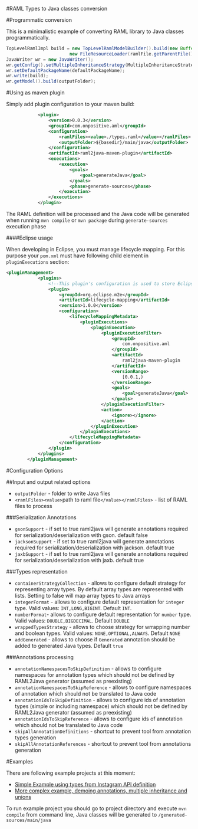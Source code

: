 #RAML Types to Java classes conversion

#Programmatic conversion

This is a minimalistic example of converting RAML library to Java classes programmatically.
```java
TopLevelRamlImpl build = new TopLevelRamlModelBuilder().build(new BufferedInputStream(new FileInputStream(ramlFile)),
						new FileResourceLoader(ramlFile.getParentFile()), ramlFile.getName());
JavaWriter wr = new JavaWriter();
wr.getConfig().setMultipleInheritanceStrategy(MultipleInheritanceStrategy.MIX_IN);
wr.setDefaultPackageName(defaultPackageName);
wr.write(build);
wr.getModel().build(outputFolder);
```

#Using as maven plugin

Simply add plugin configuration to your maven build: 
```xml
			<plugin>
				<version>0.0.3</version>
				<groupId>com.onpositive.aml</groupId>
				<configuration>
					<ramlFiles><value>./types.raml</value></ramlFiles>
					<outputFolder>${basedir}/main/java</outputFolder>
				</configuration>
				<artifactId>raml2java-maven-plugin</artifactId>
				<executions>
					<execution>
						<goals>
							<goal>generateJava</goal>
						</goals>
						<phase>generate-sources</phase>
					</execution>
				</executions>
			</plugin>
```

The RAML definition will be processed and the Java code will be generated when running `mvn compile` or `mvn package` during `generate-sources` execution phase

####Eclipse usage

When developing in Eclipse, you must manage lifecycle mapping. For this purpose your `pom.xml` must have following child element in `pluginExecutions` section:
``` xml
<pluginManagement>
			<plugins>
				<!--This plugin's configuration is used to store Eclipse m2e settings only. It has no influence on the Maven build itself.-->
				<plugin>
					<groupId>org.eclipse.m2e</groupId>
					<artifactId>lifecycle-mapping</artifactId>
					<version>1.0.0</version>
					<configuration>
						<lifecycleMappingMetadata>
							<pluginExecutions>
								<pluginExecution>
									<pluginExecutionFilter>
										<groupId>
											com.onpositive.aml
										</groupId>
										<artifactId>
											raml2java-maven-plugin
										</artifactId>
										<versionRange>
											[0.0.1,)
										</versionRange>
										<goals>
											<goal>generateJava</goal>
										</goals>
									</pluginExecutionFilter>
									<action>
										<ignore></ignore>
									</action>
								</pluginExecution>
							</pluginExecutions>
						</lifecycleMappingMetadata>
					</configuration>
				</plugin>
			</plugins>
		</pluginManagement>
```


#Configuration Options

##Input and output related options

* `outputFolder` - folder to write Java files
* `<ramlFiles><value>`path to raml file`</value></ramlFiles>` - list of RAML files to process

###Serialization Annotations

* `gsonSupport` - if set to true raml2java will generate annotations required for serialization/deserialization with gson. default false
* `jacksonSupport` - if set to true raml2java will generate annotations required for serialization/deserialization with jackson. default true
* `jaxbSupport` - if set to true raml2java will generate annotations required for serialization/deserialization with jaxb. default true

###Types representation

* `containerStrategyCollection` - allows to configure default strategy for representing array types. By default array types are represented with lists. Setting to false will map array types to Java arrays
* `integerFormat` - allows to configure default representation for `integer` type. Valid values: `INT,LONG,BIGINT`. Default `INT`. 
* `numberFormat`- allows to configure default representation for `number` type. Valid values: `DOUBLE,BIGDECIMAL`. Default `DOUBLE`
* `wrappedTypesStrategy` - allows to choose strategy for wrrapping number and boolean types. Valid values: `NONE,OPTIONAL,ALWAYS`. Default `NONE`
* `addGenerated` - allows to choose if `Generated` annotation should be added to generated Java types. Default `true`

###Annotations processing

* `annotationNamespacesToSkipDefinition` - allows to configure namespaces for annotation types which should not be defined by RAML2Java generator (assumed as preexisting)
* `annotationNamespacesToSkipReference` - allows to configure namespaces of  annotation  which should not be translated to Java code
* `annotationIdsToSkipDefinition`  - allows to configure ids of  annotation types (simple or including namespace) which should not be defined by RAML2Java generator (assumed as preexisting)
* `annotationIdsToSkipReference` - allows to configure ids of  annotation  which should not be translated to Java code
* `skipAllAnnotationDefinitions` - shortcut to prevent tool from annotation types generation
* `skipAllAnnotationReferences` - shortcut to prevent tool from annotations generation


#Examples

There are following example projects at this moment:

* [Simple Example using types from Instagram API definition](https://github.com/OnPositive/aml/tree/master/examples/org.aml.example.raml2java.simple) 
* [More complex example, demoing annotations, multiple inheritance and unions](https://github.com/OnPositive/aml/tree/master/examples/org.aml.example.raml2java.annotations)

To run example project you should go to project directory and execute `mvn compile` from command line, Java classes will be generated to `/generated-sources/main/java` 
